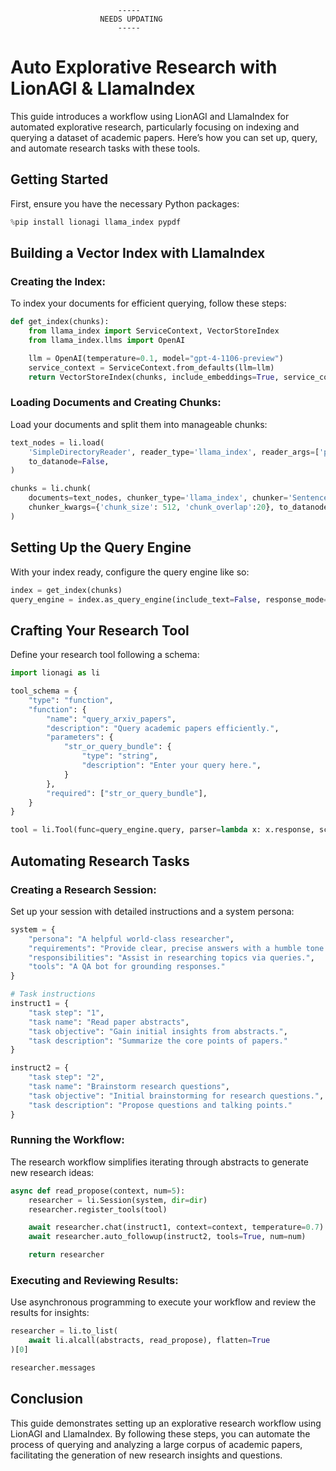 

```
						-----
					NEEDS UPDATING
						-----
```

# Auto Explorative Research with LionAGI & LlamaIndex

This guide introduces a workflow using LionAGI and LlamaIndex for automated explorative research, particularly focusing on indexing and querying a dataset of academic papers. Here’s how you can set up, query, and automate research tasks with these tools.

## Getting Started

First, ensure you have the necessary Python packages:

```python
%pip install lionagi llama_index pypdf
```

## Building a Vector Index with LlamaIndex

### Creating the Index:

To index your documents for efficient querying, follow these steps:

```python
def get_index(chunks):
    from llama_index import ServiceContext, VectorStoreIndex
    from llama_index.llms import OpenAI

    llm = OpenAI(temperature=0.1, model="gpt-4-1106-preview")
    service_context = ServiceContext.from_defaults(llm=llm)
    return VectorStoreIndex(chunks, include_embeddings=True, service_context=service_context)
```

### Loading Documents and Creating Chunks:

Load your documents and split them into manageable chunks:

```python
text_nodes = li.load(
    'SimpleDirectoryReader', reader_type='llama_index', reader_args=['papers/'],
    to_datanode=False,
)

chunks = li.chunk(
    documents=text_nodes, chunker_type='llama_index', chunker='SentenceSplitter',
    chunker_kwargs={'chunk_size': 512, 'chunk_overlap':20}, to_datanode=False,
)
```

## Setting Up the Query Engine

With your index ready, configure the query engine like so:

```python
index = get_index(chunks)
query_engine = index.as_query_engine(include_text=False, response_mode="tree_summarize")
```

## Crafting Your Research Tool

Define your research tool following a schema:

```python
import lionagi as li

tool_schema = {
    "type": "function",
    "function": {
        "name": "query_arxiv_papers",
        "description": "Query academic papers efficiently.",
        "parameters": {
            "str_or_query_bundle": {
                "type": "string",
                "description": "Enter your query here.",
            }
        },
        "required": ["str_or_query_bundle"],
    }
}

tool = li.Tool(func=query_engine.query, parser=lambda x: x.response, schema_=tool_schema)
```

## Automating Research Tasks

### Creating a Research Session:

Set up your session with detailed instructions and a system persona:

```python
system = {
    "persona": "A helpful world-class researcher",
    "requirements": "Provide clear, precise answers with a humble tone.",
    "responsibilities": "Assist in researching topics via queries.",
    "tools": "A QA bot for grounding responses."
}

# Task instructions
instruct1 = {
    "task step": "1",
    "task name": "Read paper abstracts",
    "task objective": "Gain initial insights from abstracts.",
    "task description": "Summarize the core points of papers."
}

instruct2 = {
    "task step": "2",
    "task name": "Brainstorm research questions",
    "task objective": "Initial brainstorming for research questions.",
    "task description": "Propose questions and talking points."
}
```

### Running the Workflow:

The research workflow simplifies iterating through abstracts to generate new research ideas:

```python
async def read_propose(context, num=5):
    researcher = li.Session(system, dir=dir)
    researcher.register_tools(tool)

    await researcher.chat(instruct1, context=context, temperature=0.7)
    await researcher.auto_followup(instruct2, tools=True, num=num)

    return researcher
```

### Executing and Reviewing Results:

Use asynchronous programming to execute your workflow and review the results for insights:

```python
researcher = li.to_list(
    await li.alcall(abstracts, read_propose), flatten=True
)[0]

researcher.messages
```

## Conclusion

This guide demonstrates setting up an explorative research workflow using LionAGI and LlamaIndex. By following these steps, you can automate the process of querying and analyzing a large corpus of academic papers, facilitating the generation of new research insights and questions.
